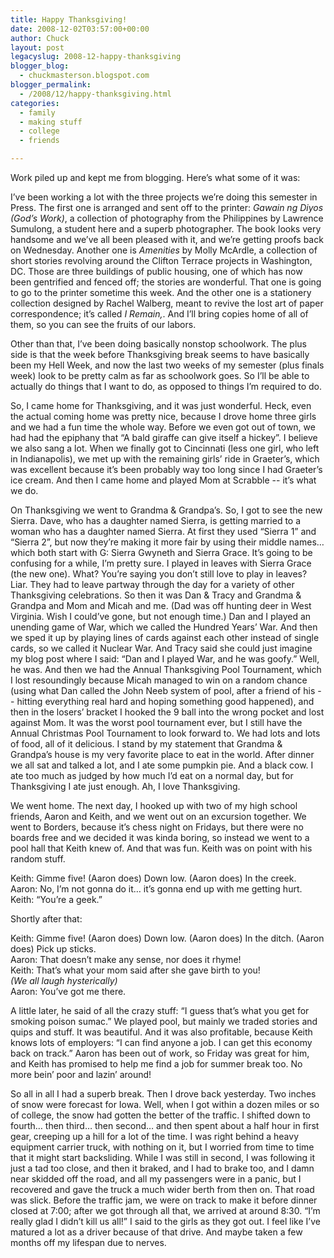 ```yaml
---
title: Happy Thanksgiving!
date: 2008-12-02T03:57:00+00:00
author: Chuck
layout: post
legacyslug: 2008-12-happy-thanksgiving
blogger_blog:
  - chuckmasterson.blogspot.com
blogger_permalink:
  - /2008/12/happy-thanksgiving.html
categories:
  - family
  - making stuff
  - college
  - friends

---
```

Work piled up and kept me from blogging. Here’s what some of it was:

I’ve been working a lot with the three projects we’re doing this semester in
Press. The first one is arranged and sent off to the printer: *Gawain ng Diyos
(God’s Work)*, a collection of photography from the Philippines by Lawrence
Sumulong, a student here and a superb photographer. The book looks very
handsome and we’ve all been pleased with it, and we’re getting proofs back on
Wednesday. Another one is *Amenities* by Molly McArdle, a collection of short
stories revolving around the Clifton Terrace projects in Washington, DC. Those
are three buildings of public housing, one of which has now been gentrified and
fenced off; the stories are wonderful. That one is going to go to the printer
sometime this week. And the other one is a stationery collection designed by
Rachel Walberg, meant to revive the lost art of paper correspondence; it’s
called *I Remain,*. And I’ll bring copies home of all of them, so you can see
the fruits of our labors.  

Other than that, I’ve been doing basically nonstop schoolwork. The plus side is
that the week before Thanksgiving break seems to have basically been my Hell
Week, and now the last two weeks of my semester (plus finals week) look to be
pretty calm as far as schoolwork goes. So I’ll be able to actually do things
that I want to do, as opposed to things I’m required to do.  

So, I came home for Thanksgiving, and it was just wonderful. Heck, even the
actual coming home was pretty nice, because I drove home three girls and we had
a fun time the whole way. Before we even got out of town, we had had the
epiphany that “A bald giraffe can give itself a hickey”. I believe we also sang
a lot. When we finally got to Cincinnati (less one girl, who left in
Indianapolis), we met up with the remaining girls’ ride in Graeter’s, which was
excellent because it’s been probably way too long since I had Graeter’s ice
cream. And then I came home and played Mom at Scrabble -- it’s what we do.  

On Thanksgiving we went to Grandma & Grandpa’s. So, I got to see the new
Sierra. Dave, who has a daughter named Sierra, is getting married to a woman
who has a daughter named Sierra. At first they used “Sierra 1” and “Sierra 2”,
but now they’re making it more fair by using their middle names… which both
start with G: Sierra Gwyneth and Sierra Grace. It’s going to be confusing for a
while, I’m pretty sure. I played in leaves with Sierra Grace (the new one).
What? You’re saying you don’t still love to play in leaves? Liar. They had to
leave partway through the day for a variety of other Thanksgiving celebrations.
So then it was Dan & Tracy and Grandma & Grandpa and Mom and Micah and me. (Dad
was off hunting deer in West Virginia. Wish I could’ve gone, but not enough
time.) Dan and I played an unending game of War, which we called the Hundred
Years’ War. And then we sped it up by playing lines of cards against each other
instead of single cards, so we called it Nuclear War. And Tracy said she could
just imagine my blog post where I said: “Dan and I played War, and he was
goofy.” Well, he was. And then we had the Annual Thanksgiving Pool Tournament,
which I lost resoundingly because Micah managed to win on a random chance
(using what Dan called the John Neeb system of pool, after a friend of his --
hitting everything real hard and hoping something good happened), and then in
the losers’ bracket I hooked the 9 ball into the wrong pocket and lost against
Mom. It was the worst pool tournament ever, but I still have the Annual
Christmas Pool Tournament to look forward to. We had lots and lots of food, all
of it delicious. I stand by my statement that Grandma & Grandpa’s house is my
very favorite place to eat in the world. After dinner we all sat and talked a
lot, and I ate some pumpkin pie. And a black cow. I ate too much as judged by
how much I’d eat on a normal day, but for Thanksgiving I ate just enough. Ah, I
love Thanksgiving.  

We went home. The next day, I hooked up with two of my high school friends,
Aaron and Keith, and we went out on an excursion together. We went to Borders,
because it’s chess night on Fridays, but there were no boards free and we
decided it was kinda boring, so instead we went to a pool hall that Keith knew
of. And that was fun. Keith was on point with his random stuff.

Keith: Gimme five! (Aaron does) Down low. (Aaron does) In the creek.  
Aaron: No, I’m not gonna do it… it’s gonna end up with me getting hurt.  
Keith: “You’re a geek.”  

Shortly after that:

Keith: Gimme five! (Aaron does) Down low.
(Aaron does) In the ditch. (Aaron does) Pick up sticks.  
Aaron: That doesn’t make any sense, nor does it rhyme!  
Keith: That’s what your mom said after she gave birth to you!  
*(We all laugh hysterically)*  
Aaron: You’ve got me there.

A little later, he said of all the crazy stuff: “I guess that’s what you get
for smoking poison sumac.” We played pool, but mainly we traded stories and
quips and stuff. It was beautiful. And it was also profitable, because Keith
knows lots of employers: “I can find anyone a job. I can get this economy back
on track.” Aaron has been out of work, so Friday was great for him, and Keith
has promised to help me find a job for summer break too. No more bein’ poor and
lazin’ around!  

So all in all I had a superb break. Then I drove back yesterday. Two inches of
snow were forecast for Iowa. Well, when I got within a dozen miles or so of
college, the snow had gotten the better of the traffic. I shifted down to
fourth… then third… then second… and then spent about a half hour in first
gear, creeping up a hill for a lot of the time. I was right behind a heavy
equipment carrier truck, with nothing on it, but I worried from time to time
that it might start backsliding. While I was still in second, I was following
it just a tad too close, and then it braked, and I had to brake too, and I damn
near skidded off the road, and all my passengers were in a panic, but I
recovered and gave the truck a much wider berth from then on. That road was
slick. Before the traffic jam, we were on track to make it before dinner closed
at 7:00; after we got through all that, we arrived at around 8:30. “I’m really
glad I didn’t kill us all!” I said to the girls as they got out. I feel like
I’ve matured a lot as a driver because of that drive. And maybe taken a few
months off my lifespan due to nerves.
